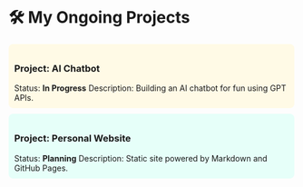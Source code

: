 # 🛠️ My Ongoing Projects

<div style="background-color: #fffae6; padding: 10px; border-radius: 8px;">
  <h3>Project: AI Chatbot</h3>
  Status: <strong>In Progress</strong>  
  Description: Building an AI chatbot for fun using GPT APIs.
</div>

<div style="background-color: #e6fff9; padding: 10px; border-radius: 8px; margin-top: 10px;">
  <h3>Project: Personal Website</h3>
  Status: <strong>Planning</strong>  
  Description: Static site powered by Markdown and GitHub Pages.
</div>
